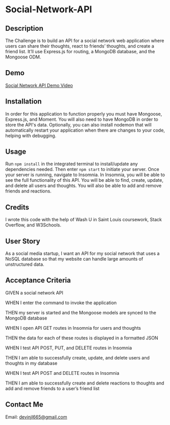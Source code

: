 # Social-Network-API

## Description

The Challenge is to build an API for a social network web application where users can share their thoughts, react to friends’ thoughts, and create a friend list. It’ll use Express.js for routing, a MongoDB database, and the Mongoose ODM.

## Demo

<a href="">Social Network API Demo Video</a>

## Installation

In order for this application to function properly you must have Mongoose, Express.js, and Moment. You will also need to have MongoDB in order to store the API's data. Optionally, you can also install nodemon that will automatically restart your application when there are changes to your code, helping with debugging.

## Usage

Run `npm install` in the integrated terminal to install/update any dependencies needed. Then enter `npm start` to initiate your server. Once your server is running, navigate to Insomnia. In Insomnia, you will be able to see the full functionality of this API. You will be able to find, create, update, and delete all users and thoughts. You will also be able to add and remove friends and reactions.

## Credits

I wrote this code with the help of Wash U in Saint Louis coursework, Stack Overflow, and W3Schools.

## User Story

As a social media startup, I want an API for my social network that uses a NoSQL database so that my website can handle large amounts of unstructured data.

## Acceptance Criteria

GIVEN a social network API

WHEN I enter the command to invoke the application

THEN my server is started and the Mongoose models are synced to the MongoDB database

WHEN I open API GET routes in Insomnia for users and thoughts

THEN the data for each of these routes is displayed in a formatted JSON

WHEN I test API POST, PUT, and DELETE routes in Insomnia

THEN I am able to successfully create, update, and delete users and thoughts in my database

WHEN I test API POST and DELETE routes in Insomnia

THEN I am able to successfully create and delete reactions to thoughts and add and remove friends to a user’s friend list

## Contact Me

Email: [devinjl665@gmail.com](mailto:devinjl665@gmail.com?subject=[GitHub]%20Source%20Han%20Sans)